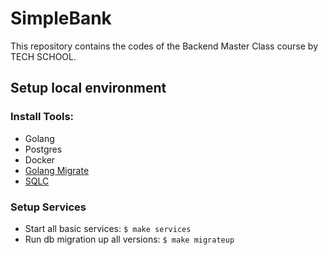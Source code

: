 # SimpleBank

This repository contains the codes of the Backend Master Class course by TECH SCHOOL.

## Setup local environment

### Install Tools:

- Golang
- Postgres
- Docker
- [Golang Migrate](https://github.com/golang-migrate/migrate)
- [SQLC](https://github.com/kyleconroy/sqlc)

### Setup Services

- Start all basic services: `$ make services `
- Run db migration up all versions: `$ make migrateup`
